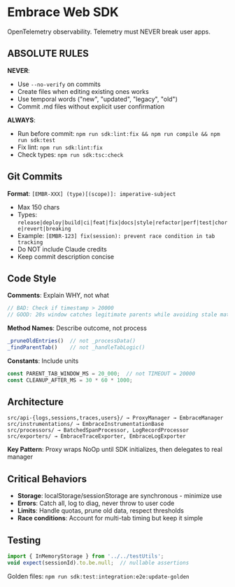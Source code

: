 # Embrace Web SDK

OpenTelemetry observability. Telemetry must NEVER break user apps.

## ABSOLUTE RULES

**NEVER**:
- Use `--no-verify` on commits
- Create files when editing existing ones works
- Use temporal words ("new", "updated", "legacy", "old")
- Commit .md files without explicit user confirmation

**ALWAYS**:
- Run before commit: `npm run sdk:lint:fix && npm run compile && npm run sdk:test`
- Fix lint: `npm run sdk:lint:fix`
- Check types: `npm run sdk:tsc:check`

## Git Commits

**Format**: `[EMBR-XXX] (type)[(scope)]: imperative-subject`
- Max 150 chars
- Types: `release|deploy|build|ci|feat|fix|docs|style|refactor|perf|test|chore|revert|breaking`
- Example: `[EMBR-123] fix(session): prevent race condition in tab tracking`
- Do NOT include Claude credits
- Keep commit description concise

## Code Style

**Comments**: Explain WHY, not what
```typescript
// BAD: Check if timestamp > 20000
// GOOD: 20s window catches legitimate parents while avoiding stale matches
```

**Method Names**: Describe outcome, not process
```typescript
_pruneOldEntries()  // not _processData()
_findParentTab()    // not _handleTabLogic()
```

**Constants**: Include units
```typescript
const PARENT_TAB_WINDOW_MS = 20_000;  // not TIMEOUT = 20000
const CLEANUP_AFTER_MS = 30 * 60 * 1000;
```

## Architecture

```
src/api-{logs,sessions,traces,users}/ → ProxyManager → EmbraceManager
src/instrumentations/ → EmbraceInstrumentationBase
src/processors/ → BatchedSpanProcessor, LogRecordProcessor
src/exporters/ → EmbraceTraceExporter, EmbraceLogExporter
```

**Key Pattern**: Proxy wraps NoOp until SDK initializes, then delegates to real manager

## Critical Behaviors

- **Storage**: localStorage/sessionStorage are synchronous - minimize use
- **Errors**: Catch all, log to diag, never throw to user code
- **Limits**: Handle quotas, prune old data, respect thresholds
- **Race conditions**: Account for multi-tab timing but keep it simple

## Testing

```typescript
import { InMemoryStorage } from '../../testUtils';
void expect(sessionId).to.be.null;  // nullable assertions
```

Golden files: `npm run sdk:test:integration:e2e:update-golden`
